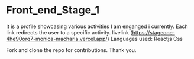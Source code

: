 # Front_end_Stage_1

It is a profile showcasing various activities I am enganged i currently. Each link redirects the user to a specific activity.
livelink (https://stageone-4he90orq7-monica-macharia.vercel.app/)
Languages used:
Reactjs
Css

Fork and clone the repo for contributions.
Thank you.
